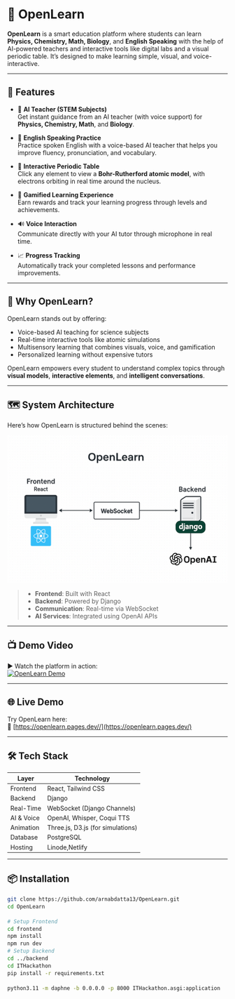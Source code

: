# 📘 OpenLearn

**OpenLearn** is a smart education platform where students can learn **Physics, Chemistry, Math, Biology**, and **English Speaking** with the help of AI-powered teachers and interactive tools like digital labs and a visual periodic table. It’s designed to make learning simple, visual, and voice-interactive.

---

## 🚀 Features

- 🧠 **AI Teacher (STEM Subjects)**  
  Get instant guidance from an AI teacher (with voice support) for **Physics, Chemistry, Math**, and **Biology**.

- 💬 **English Speaking Practice**  
  Practice spoken English with a voice-based AI teacher that helps you improve fluency, pronunciation, and vocabulary.


- 🧲 **Interactive Periodic Table**  
  Click any element to view a **Bohr-Rutherford atomic model**, with electrons orbiting in real time around the nucleus.

- 🧩 **Gamified Learning Experience**  
  Earn rewards and track your learning progress through levels and achievements.

- 🔊 **Voice Interaction**  
  Communicate directly with your AI tutor through microphone in real time.

- 📈 **Progress Tracking**  
  Automatically track your completed lessons and performance improvements.

---

## 🌟 Why OpenLearn?

OpenLearn stands out by offering:

- Voice-based AI teaching for science subjects
- Real-time interactive tools like atomic simulations
- Multisensory learning that combines visuals, voice, and gamification
- Personalized learning without expensive tutors

OpenLearn empowers every student to understand complex topics through **visual models**, **interactive elements**, and **intelligent conversations**.

---

## 🗺️ System Architecture

Here’s how OpenLearn is structured behind the scenes:

![OpenLearn Architecture](./stucture.png)

> - **Frontend**: Built with React  
> - **Backend**: Powered by Django  
> - **Communication**: Real-time via WebSocket  
> - **AI Services**: Integrated using OpenAI APIs

---

## 📺 Demo Video

▶️ Watch the platform in action:  
[![OpenLearn Demo](https://img.youtube.com/vi/HpaGVI8ubac/0.jpg)](https://www.youtube.com/watch?v=HpaGVI8ubac)

---

## 🌐 Live Demo

Try OpenLearn here:  
🔗 [https://openlearn.pages.dev//](https://openlearn.pages.dev/)

---

## 🛠️ Tech Stack

| Layer        | Technology                      |
|--------------|----------------------------------|
| Frontend     | React, Tailwind CSS              |
| Backend      | Django                           |
| Real-Time    | WebSocket (Django Channels)      |
| AI & Voice   | OpenAI, Whisper, Coqui TTS       |
| Animation    | Three.js, D3.js (for simulations)|
| Database     | PostgreSQL                       |
| Hosting      | Linode,Netlify    |

---

## 📦 Installation

```bash
git clone https://github.com/arnabdatta13/OpenLearn.git
cd OpenLearn

# Setup Frontend
cd frontend
npm install
npm run dev
# Setup Backend
cd ../backend
cd ITHackathon
pip install -r requirements.txt

python3.11 -m daphne -b 0.0.0.0 -p 8000 ITHackathon.asgi:application

